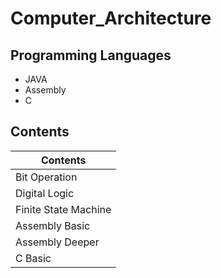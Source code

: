 # Computer_Architecture

## Programming Languages
* JAVA
* Assembly
* C

## Contents
|Contents|
|--------|
|Bit Operation|
|Digital Logic|
|Finite State Machine|
|Assembly Basic|
|Assembly Deeper|
|C Basic|
